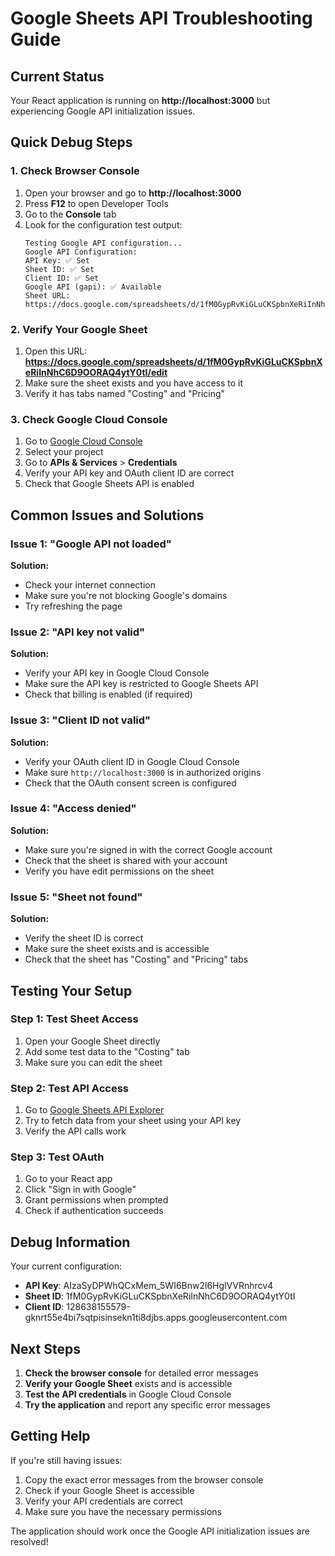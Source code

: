 # Google Sheets API Troubleshooting Guide

## Current Status
Your React application is running on **http://localhost:3000** but experiencing Google API initialization issues.

## Quick Debug Steps

### 1. Check Browser Console
1. Open your browser and go to **http://localhost:3000**
2. Press **F12** to open Developer Tools
3. Go to the **Console** tab
4. Look for the configuration test output:
   ```
   Testing Google API configuration...
   Google API Configuration:
   API Key: ✅ Set
   Sheet ID: ✅ Set  
   Client ID: ✅ Set
   Google API (gapi): ✅ Available
   Sheet URL: https://docs.google.com/spreadsheets/d/1fM0GypRvKiGLuCKSpbnXeRiInNhC6D9OORAQ4ytY0tI/edit
   ```

### 2. Verify Your Google Sheet
1. Open this URL: **https://docs.google.com/spreadsheets/d/1fM0GypRvKiGLuCKSpbnXeRiInNhC6D9OORAQ4ytY0tI/edit**
2. Make sure the sheet exists and you have access to it
3. Verify it has tabs named "Costing" and "Pricing"

### 3. Check Google Cloud Console
1. Go to [Google Cloud Console](https://console.cloud.google.com/)
2. Select your project
3. Go to **APIs & Services** > **Credentials**
4. Verify your API key and OAuth client ID are correct
5. Check that Google Sheets API is enabled

## Common Issues and Solutions

### Issue 1: "Google API not loaded"
**Solution:**
- Check your internet connection
- Make sure you're not blocking Google's domains
- Try refreshing the page

### Issue 2: "API key not valid"
**Solution:**
- Verify your API key in Google Cloud Console
- Make sure the API key is restricted to Google Sheets API
- Check that billing is enabled (if required)

### Issue 3: "Client ID not valid"
**Solution:**
- Verify your OAuth client ID in Google Cloud Console
- Make sure `http://localhost:3000` is in authorized origins
- Check that the OAuth consent screen is configured

### Issue 4: "Access denied"
**Solution:**
- Make sure you're signed in with the correct Google account
- Check that the sheet is shared with your account
- Verify you have edit permissions on the sheet

### Issue 5: "Sheet not found"
**Solution:**
- Verify the sheet ID is correct
- Make sure the sheet exists and is accessible
- Check that the sheet has "Costing" and "Pricing" tabs

## Testing Your Setup

### Step 1: Test Sheet Access
1. Open your Google Sheet directly
2. Add some test data to the "Costing" tab
3. Make sure you can edit the sheet

### Step 2: Test API Access
1. Go to [Google Sheets API Explorer](https://developers.google.com/apis-explorer/#p/sheets/v4/)
2. Try to fetch data from your sheet using your API key
3. Verify the API calls work

### Step 3: Test OAuth
1. Go to your React app
2. Click "Sign in with Google"
3. Grant permissions when prompted
4. Check if authentication succeeds

## Debug Information

Your current configuration:
- **API Key**: AIzaSyDPWhQCxMem_5WI6Bnw2l6HglVVRnhrcv4
- **Sheet ID**: 1fM0GypRvKiGLuCKSpbnXeRiInNhC6D9OORAQ4ytY0tI
- **Client ID**: 128638155579-gknrt55e4bi7sqtpisinsekn1ti8djbs.apps.googleusercontent.com

## Next Steps

1. **Check the browser console** for detailed error messages
2. **Verify your Google Sheet** exists and is accessible
3. **Test the API credentials** in Google Cloud Console
4. **Try the application** and report any specific error messages

## Getting Help

If you're still having issues:
1. Copy the exact error messages from the browser console
2. Check if your Google Sheet is accessible
3. Verify your API credentials are correct
4. Make sure you have the necessary permissions

The application should work once the Google API initialization issues are resolved! 